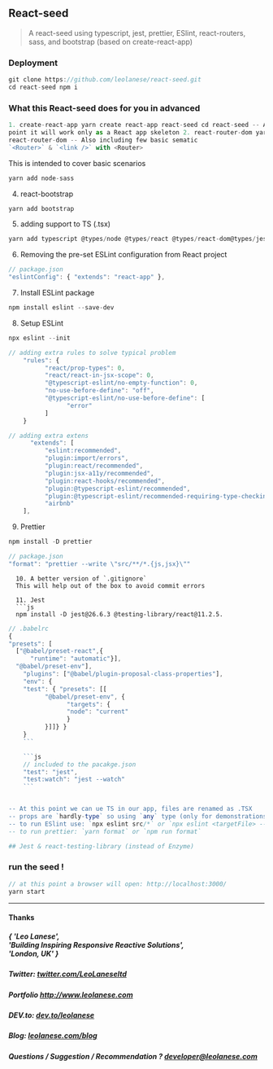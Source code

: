 ## React-seed

> A react-seed using typescript, jest, prettier, ESlint, react-routers, sass, and bootstrap (based on create-react-app)

### Deployment

```js
git clone https://github.com/leolanese/react-seed.git
cd react-seed npm i
```

### What this React-seed does for you in advanced

```js
1. create-react-app yarn create react-app react-seed cd react-seed -- At this
point it will work only as a React app skeleton 2. react-router-dom yarn add
react-router-dom -- Also including few basic sematic
`<Router>` & `<link />` with <Router>
```

This is intended to cover basic scenarios

```js
yarn add node-sass
```

4. react-bootstrap

```js
yarn add bootstrap
```

5. adding support to TS (.tsx)

```js
yarn add typescript @types/node @types/react @types/react-dom@types/jest
```

6. Removing the pre-set ESLint configuration from React project

```js
// package.json
"eslintConfig": { "extends": "react-app" },
```

7. Install ESLint package

```js
npm install eslint --save-dev
```

8. Setup ESLint

```js
npx eslint --init
```

```js
// adding extra rules to solve typical problem
    "rules": {
          "react/prop-types": 0,
          "react/react-in-jsx-scope": 0,
          "@typescript-eslint/no-empty-function": 0,
          "no-use-before-define": "off",
          "@typescript-eslint/no-use-before-define": [
                "error"
          ]
    }
```

```js
// adding extra extens
      "extends": [
          "eslint:recommended",
          "plugin:import/errors",
          "plugin:react/recommended",
          "plugin:jsx-a11y/recommended",
          "plugin:react-hooks/recommended",
          "plugin:@typescript-eslint/recommended",
          "plugin:@typescript-eslint/recommended-requiring-type-checking",
          "airbnb"
    ],
```

9. Prettier

```js
npm install -D prettier
```

```js
// package.json
"format": "prettier --write \"src/**/*.{js,jsx}\""
```

````
  10. A better version of `.gitignore`
  This will help out of the box to avoid commit errors

  11. Jest
  ```js
  npm install -D jest@26.6.3 @testing-library/react@11.2.5.
````

````js
// .babelrc
{
"presets": [
  ["@babel/preset-react",{
      "runtime": "automatic"}],
  "@babel/preset-env"],
    "plugins": ["@babel/plugin-proposal-class-properties"],
    "env": {
    "test": { "presets": [[
          "@babel/preset-env", {
                "targets": {
                "node": "current"
                }
          }]]} }
    }
    ```

    ```js
    // included to the pacakge.json
    "test": "jest",
    "test:watch": "jest --watch"
    ```


-- At this point we can ue TS in our app, files are renamed as .TSX
-- props are `hardly-type` so using `any` type (only for demonstrations proposes)
-- to run ESlint use: `npx eslint src/*` or `npx eslint <targetFile> --fix` or `npx eslint <targetFile> --quiet`
-- to run prettier: `yarn format` or `npm run format`

## Jest & react-testing-library (instead of Enzyme)

````

### run the seed !

```js
// at this point a browser will open: http://localhost:3000/
yarn start
```

---

<h4> Thanks </h4>
<h5> { 'Leo Lanese',<br>
       'Building Inspiring Responsive Reactive Solutions',<br>
       'London, UK' }<br>
</h5>
<h5>Twitter:
<a href="http://twitter.com/LeoLaneseltd" target="_blank">twitter.com/LeoLaneseltd</a>
</h5>
<h5>Portfolio
<a href="http://www.leolanese.com" target="_blank">http://www.leolanese.com</a>
</h5>
<h5>DEV.to:
<a href="http://www.dev.to/leolanese" target="_blank">dev.to/leolanese</a>
</h5>
<h5>Blog:
<a href="http://www.leolanese.com/blog" target="_blank">leolanese.com/blog</a>
</h5>
<h5>Questions / Suggestion / Recommendation ?
<a href="mail:to">developer@leolanese.com</a>
</h5>
